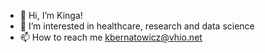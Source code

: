 - 👋 Hi, I’m Kinga!
- 👀 I’m interested in healthcare, research and data science
- 📫 How to reach me kbernatowicz@vhio.net

<!---
kingaber/kingaber is a ✨ special ✨ repository because its `README.md` (this file) appears on your GitHub profile.
You can click the Preview link to take a look at your changes.
--->
